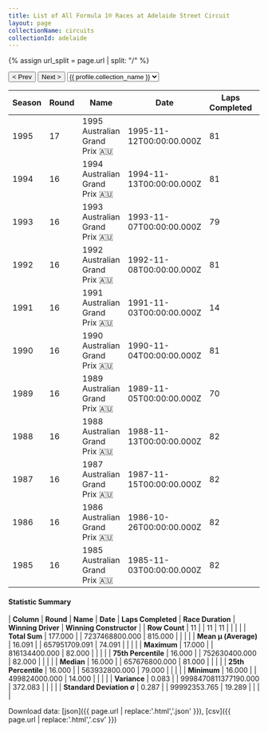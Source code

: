 ```yaml
---
title: List of All Formula 1® Races at Adelaide Street Circuit
layout: page
collectionName: circuits
collectionId: adelaide
---
```


{% assign url_split = page.url | split: "/" %}
<div id="collection-navigation">
<button onclick="selector.options[selector.selectedIndex-1].value && (window.location = selector.options[selector.selectedIndex-1].value);">&lt; Prev</button>
<button onclick="selector.options[selector.selectedIndex+1].value && (window.location = selector.options[selector.selectedIndex+1].value);">Next &gt;</button>
<select id="selector" onchange="this.options[this.selectedIndex].value && (window.location = this.options[this.selectedIndex].value);">
  {% for collectionId in site.data[page.collectionName].refs %}
    {% if collectionId == page.collectionId %}
      {% assign selected = "selected" %}
    {% else %}
      {% assign selected = "" %}
    {% endif %}
    {% assign profile = site.data[page.collectionName][collectionId].profile %}
    <option value="/f1/{{ page.collectionName }}/{{ collectionId }}/{{ url_split[4] }}" {{ selected }}>{{ profile.collection_name }}</option>
  {% endfor %}
</select>
</div>

| Season | Round | Name | Date | Laps Completed | Race Duration | Winning Driver | Winning Constructor |
|--|--|--|--|--|--|--|--|
| 1995 | 17 | 1995 Australian Grand Prix 🇦🇺 | 1995-11-12T00:00:00.000Z | 81 | 1:49:15.946 | [Damon Hill 🇬🇧](/f1/drivers/damon_hill) | Williams 🇬🇧 |
| 1994 | 16 | 1994 Australian Grand Prix 🇦🇺 | 1994-11-13T00:00:00.000Z | 81 | 1:47:51.4 | [Nigel Mansell 🇬🇧](/f1/drivers/mansell) | Williams 🇬🇧 |
| 1993 | 16 | 1993 Australian Grand Prix 🇦🇺 | 1993-11-07T00:00:00.000Z | 79 | 1:43:27.476 | [Ayrton Senna 🇧🇷](/f1/drivers/senna) | McLaren 🇬🇧 |
| 1992 | 16 | 1992 Australian Grand Prix 🇦🇺 | 1992-11-08T00:00:00.000Z | 81 | 1:46:54.786 | [Gerhard Berger 🇦🇹](/f1/drivers/berger) | McLaren 🇬🇧 |
| 1991 | 16 | 1991 Australian Grand Prix 🇦🇺 | 1991-11-03T00:00:00.000Z | 14 | 24:34.899 | [Ayrton Senna 🇧🇷](/f1/drivers/senna) | McLaren 🇬🇧 |
| 1990 | 16 | 1990 Australian Grand Prix 🇦🇺 | 1990-11-04T00:00:00.000Z | 81 | 1:49:44.570 | [Nelson Piquet 🇧🇷](/f1/drivers/piquet) | Benetton 🇮🇹 |
| 1989 | 16 | 1989 Australian Grand Prix 🇦🇺 | 1989-11-05T00:00:00.000Z | 70 | 2:00:17.421 | [Thierry Boutsen 🇧🇪](/f1/drivers/boutsen) | Williams 🇬🇧 |
| 1988 | 16 | 1988 Australian Grand Prix 🇦🇺 | 1988-11-13T00:00:00.000Z | 82 | 1:53:14.676 | [Alain Prost 🇫🇷](/f1/drivers/prost) | McLaren 🇬🇧 |
| 1987 | 16 | 1987 Australian Grand Prix 🇦🇺 | 1987-11-15T00:00:00.000Z | 82 | 1:52:56.144 | [Gerhard Berger 🇦🇹](/f1/drivers/berger) | Ferrari 🇮🇹 |
| 1986 | 16 | 1986 Australian Grand Prix 🇦🇺 | 1986-10-26T00:00:00.000Z | 82 | 1:54:20.388 | [Alain Prost 🇫🇷](/f1/drivers/prost) | McLaren 🇬🇧 |
| 1985 | 16 | 1985 Australian Grand Prix 🇦🇺 | 1985-11-03T00:00:00.000Z | 82 | 2:00:40.473 | [Keke Rosberg 🇫🇮](/f1/drivers/keke_rosberg) | Williams 🇬🇧 |

#### Statistic Summary

| **Column** | **Round** | **Name** | **Date** | **Laps Completed** | **Race Duration** | **Winning Driver** | **Winning Constructor** |
| **Row Count** | 11 |  | 11 | 11 |  |  |  |
| **Total Sum** | 177.000 |  | 7237468800.000 | 815.000 |  |  |  |
| **Mean μ (Average)** | 16.091 |  | 657951709.091 | 74.091 |  |  |  |
| **Maximum** | 17.000 |  | 816134400.000 | 82.000 |  |  |  |
| **75th Percentile** | 16.000 |  | 752630400.000 | 82.000 |  |  |  |
| **Median** | 16.000 |  | 657676800.000 | 81.000 |  |  |  |
| **25th Percentile** | 16.000 |  | 563932800.000 | 79.000 |  |  |  |
| **Minimum** | 16.000 |  | 499824000.000 | 14.000 |  |  |  |
| **Variance** | 0.083 |  | 9998470811377190.000 | 372.083 |  |  |  |
| **Standard Deviation σ** | 0.287 |  | 99992353.765 | 19.289 |  |  |  |

Download data: [json]({{ page.url | replace:'.html','.json' }}), [csv]({{ page.url | replace:'.html','.csv' }})
